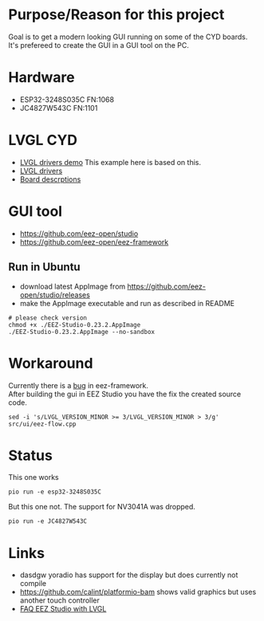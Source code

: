 # Purpose/Reason for this project
Goal is to get a modern looking GUI running on some of the CYD boards.  
It's prefereed to create the GUI in a GUI tool on the PC.

# Hardware
- ESP32-3248S035C FN:1068
- JC4827W543C FN:1101

# LVGL CYD
- [LVGL drivers demo](https://github.com/rzeldent/esp32-smartdisplay-demo)
  This example here is based on this.  
- [LVGL drivers](https://github.com/rzeldent/esp32-smartdisplay)
- [Board descrptions](https://github.com/rzeldent/platformio-espressif32-sunton)

# GUI tool
- https://github.com/eez-open/studio
- https://github.com/eez-open/eez-framework
## Run in Ubuntu
- download latest AppImage from https://github.com/eez-open/studio/releases
- make the AppImage executable and run as described in README
```
# please check version
chmod +x ./EEZ-Studio-0.23.2.AppImage
./EEZ-Studio-0.23.2.AppImage --no-sandbox
```

# Workaround
Currently there is a [bug](https://github.com/eez-open/eez-framework/issues/27) in eez-framework.  
After building the gui in EEZ Studio you have the fix the created source code.
```
sed -i 's/LVGL_VERSION_MINOR >= 3/LVGL_VERSION_MINOR > 3/g' src/ui/eez-flow.cpp
```

# Status
This one works
```
pio run -e esp32-3248S035C
```
But this one not. The support for NV3041A was dropped.
```
pio run -e JC4827W543C
```

# Links
- dasdgw yoradio has support for the display but does currently not compile
- https://github.com/calint/platformio-bam shows valid graphics but uses another touch controller
- [FAQ EEZ Studio with LVGL](https://github.com/eez-open/studio/wiki/FAQ)
